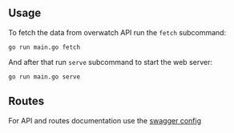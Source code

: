 ## Usage

To fetch the data from overwatch API run the `fetch` subcommand:

```
go run main.go fetch
```

And after that run `serve` subcommand to start the web server:

```
go run main.go serve
```

## Routes

For API and routes documentation use the [swagger config](./swagger.json)

